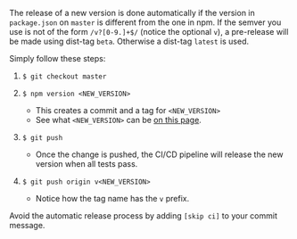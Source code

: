 The release of a new version is done automatically if the version in `package.json` on `master` is different from the one in npm. If the semver you use is not of the form `/v?[0-9.]+$/` (notice the optional `v`), a pre-release will be made using dist-tag `beta`. Otherwise a dist-tag `latest` is used.

Simply follow these steps:

1. `$ git checkout master`

2. `$ npm version <NEW_VERSION>`

    - This creates a commit and a tag for `<NEW_VERSION>`
    - See what `<NEW_VERSION>` can be [on this page](https://docs.npmjs.com/cli/v8/commands/npm-version).

3. `$ git push`

    - Once the change is pushed, the CI/CD pipeline will release the new version when all tests pass.

4. `$ git push origin v<NEW_VERSION>`

    - Notice how the tag name has the `v` prefix.

Avoid the automatic release process by adding `[skip ci]` to your commit message.
